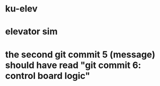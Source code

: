 # ku-elev
# elevator sim
# the second git commit 5 (message) should have read "git commit 6: control board logic"